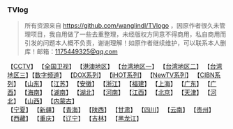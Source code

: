 ### TVlog
> 所有资源来自 https://github.com/wanglindl/TVlogo ，因原作者很久未管理项目，我自用做了一些去重整理，未经版权方同意不得商用，私自商用而引发的问题本人概不负责，谢谢理解！如原作者继续维护，可以联系本人删库！邮箱：1175449325@qq.com
> 
【[CCTV](./md/央视.md)】     【[全国卫视](./md/全国卫视.md)】     【[港澳地区](./md/港澳地区.md)】     【[台湾地区一](./md/台湾频道一.md)】     【[台湾地区二](./md/台湾频道二.md)】     【[台湾地区三](./md/台湾频道三.md)】【[数字频道](./md/数字频道.md)】     【[DOX系列](./md/DOX系列.md)】     【[iHOT系列](./md/iHOT系列.md)】     【[NewTV系列](./md/NewTV系列.md)】     【[CIBN系列](./md/CIBN系列.md)】     【[山东](./md/山东.md)】     【[江苏](./md/江苏.md)】     【[安徽](./md/安徽.md)】     【[浙江](./md/浙江.md)】     【[福建](./md/福建.md)】     【[上海](./md/上海.md)】     【[广东](./md/广东.md)】     【[广西](./md/广西.md)】     【[海南](./md/海南.md)】     【[湖南](./md/湖南.md)】     【[湖北](./md/湖北.md)】     【[河南](./md/河南.md)】     【[江西](./md/江西.md)】     【[北京](./md/北京.md)】     【[天津](./md/天津.md)】     【[河北](./md/河北.md)】     【[山西](./md/山西.md)】     【[内蒙古](./md/内蒙古.md)】          
【[宁夏](./md/宁夏.md)】     【[新疆](./md/新疆.md)】    【[青海](./md/青海.md)】     【[陕西](./md/陕西.md)】     【[甘肃](./md/甘肃.md)】     【[四川](./md/四川.md)】     【[云南](./md/44.md)】     【[贵州](./md/45.md)】     【[西藏](./md/46.md)】     【[重庆](./md/47.md)】     【[辽宁](./md/48.md)】     【[吉林](./md/49.md)】     【[黑龙江](./md/50.md)】
